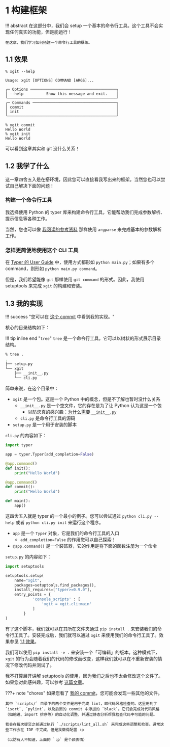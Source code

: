 # 1 构建框架

!!! abstract
    在这部分中，我们会 setup 一个基本的命令行工具。这个工具不会实现任何真实的功能，但是能运行！

    在这章，我们学习如何搭建一个命令行工具的框架。

## 1.1 效果

<!-- termynal: {"prompt_literal_start": ["%"], title: "", buttons: macos} -->
```
% xgit --help

Usage: xgit [OPTIONS] COMMAND [ARGS]...

╭─ Options ──────────────────────────────────────╮
│ --help          Show this message and exit.    │
╰────────────────────────────────────────────────╯
╭─ Commands ─────────────────────────────────────╮
│ commit                                         │
│ init                                           │
╰────────────────────────────────────────────────╯

% xgit commit
Hello World
% xgit init
Hello World
```

可以看到这章其实和 git 没什么关系！

## 1.2 我学了什么

这一章四舍五入是在搭环境，因此您可以直接看我写出来的框架。当然您也可以尝试自己解决下面的问题！

### 构建一个命令行工具

我选择使用 Python 的 typer 库来构建命令行工具，它能帮助我们完成参数解析、提示信息等各种工作。

当然，您也可以像 [我阅读的参考资料](references) 那样使用 `argparse` 来完成基本的参数解析工作。

### 怎样更简便地使用这个 CLI 工具

在 [Typer 的 User Guide](https://typer.tiangolo.com/tutorial/first-steps/) 中，使用方式都形如 `python main.py`；如果有多个 command，则形如 `python main.py command`。

但是，我们希望能像 `git` 那样使用 `git command` 的形式。因此，我使用 setuptools 来完成 `xgit` 的构建和安装。

## 1.3 我的实现

!!! success "您可以在 [这个 commit](https://github.com/smd1121/xuan-git/commit/1a4e1286c25459fae80c8031fa68a2bf349efc5b) 中看到我的实现。"

核心的目录结构如下：


!!! tip inline end "`tree`"
    `tree` 是一个命令行工具，它可以以树状的形式展示目录结构。

<!-- termynal: {"prompt_literal_start": ["%"], title: "", buttons: macos} -->
```bash
% tree .
.
├── setup.py
└── xgit
    ├── __init__.py
    └── cli.py
```


简单来说，在这个目录中：

- `xgit` 是一个包。这是一个 Python 中的概念，但是不了解也暂时没什么关系
    - `__init__.py` 是一个空文件，它的存在是为了让 Python 认为这是一个包
        - 以防您真的感兴趣：[为什么需要 `__init__.py`](https://stackoverflow.com/questions/448271/what-is-init-py-for)
    - `cli.py` 是命令行工具的源码
- `setup.py` 是一个用于安装的脚本

`cli.py` 的内容如下：

```python title="xgit/cli.py"
import typer

app = typer.Typer(add_completion=False)

@app.command()
def init():
    print("Hello World")

@app.command()
def commit():
    print("Hello World")

def main():
    app()
```

这四舍五入就是 typer 的一个最小的例子。您可以尝试通过 `python cli.py --help` 或者 `python cli.py init` 来运行这个程序。

- `app` 是一个 `Typer` 对象，它是我们的命令行工具的入口
    - `add_completion=False` 的作用您可以自己探索！
- `@app.command()` 是一个装饰器，它的作用是将下面的函数注册为一个命令

`setup.py` 的内容如下：

```python title="setup.py"
import setuptools

setuptools.setup(
    name="xgit",
    packages=setuptools.find_packages(),
    install_requires=["typer>=0.9.0"],
    entry_points = {
            'console_scripts' : [
                'xgit = xgit.cli:main'
            ]
        }
)
```

有了这个脚本，我们就可以在其所在文件夹通过 `pip install .` 来安装我们的命令行工具了。安装完成后，我们就可以通过 `xgit` 来使用我们的命令行工具了。效果参见 [1.1 效果](11-效果)。

我们可以使用 `pip install -e .` 来安装一个「可编辑」的版本。这种模式下，`xgit` 的行为会随着我们的代码的修改而改变，这样我们就可以在不重新安装的情况下修改代码并测试了。

我不打算展开讲解 setuptools 的使用，因为我们之后也不太会修改这个文件了。如果您对此感兴趣，可以参考 [这篇文章](https://packaging.python.org/tutorials/packaging-projects/)。

???+ note "chores"
    如果您看了 [我的 commit](https://github.com/smd1121/xuan-git/commit/1a4e1286c25459fae80c8031fa68a2bf349efc5b)，您可能会发现一些其他的文件。

    其中 `scripts/` 目录下的两个文件是用于完成 lint，即代码风格检查的。这里用到了 `isort`, `pylint`，以及后面的 commit 中添加的 `black`。它们会完成对代码风格（如缩进、import 排序等）的自动化调整，并通过静态分析帮我检查代码中可能的问题。

    我会在每次提交之前通过执行 `./scripts/lint_all.sh` 来完成这些调整和检查。通常这些工作会在 IDE 中完成，但是我懒得配置 :p

    （以防有人不知道，上面的 `:p` 是个颜表情）
